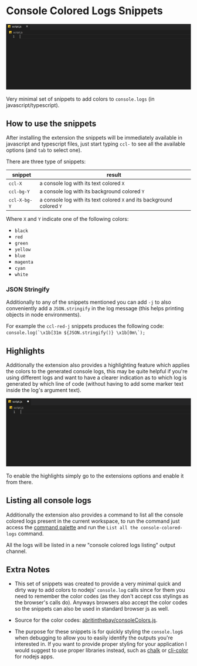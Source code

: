 # Console Colored Logs Snippets

![demo of ccl-red](demo-ccl-red.gif)

Very minimal set of snippets to add colors to `console.logs` (in javascript/typescript).

## How to use the snippets

After installing the extension the snippets will be immediately available in javascript and typescript files, just start typing `ccl-` to see all the available options (and `tab` to select one).

There are three type of snippets:

| snippet     | result                                                                 |
|-------------|------------------------------------------------------------------------|
|`ccl-X`      | a console log with its text colored `X`                                |
|`ccl-bg-Y`   | a console log with its background colored `Y`                          |
|`ccl-X-bg-Y` | a console log with its text colored `X` and its background colored `Y` |

Where `X` and `Y` indicate one of the following colors:
- `black`
- `red`
- `green`
- `yellow`
- `blue`
- `magenta`
- `cyan`
- `white`

### JSON Stringify

Additionally to any of the snippets mentioned you can add `-j` to also conveniently add a `JSON.stringify` in the log message (this helps printing objects in node environments).

For example the `ccl-red-j` snippets produces the following code: ``console.log(`\x1b[31m ${JSON.stringify()} \x1b[0m\`);``

## Highlights

Additionally the extension also provides a highlighting feature which applies the colors to the generated console logs, this may be quite helpful if you're using different logs and want to have a clearer indication as to which log is generated by which line of code (without having to add some marker text inside the log's argument text).

![demo of highlights](demo-highlights.gif)

To enable the highlights simply go to the extensions options and enable it from there.

## Listing all console logs

Additionally the extension also provides a command to list all the console colored logs present in the current workspace, to run the command just access the [command palette](https://code.visualstudio.com/docs/getstarted/userinterface#_command-palette) and run the `List all the console-colored-logs` command.

All the logs will be listed in a new "console colored logs listing" output channel.

## Extra Notes

- This set of snippets was created to provide a very minimal quick and dirty way to add colors to nodejs' `console.log` calls since for them you need to remember the color codes (as they don't accept css stylings as the browser's calls do). Anyways browsers also accept the color codes so the snippets can also be used in standard browser js as well.

- Source for the color codes: [abritinthebay/consoleColors.js](https://gist.github.com/abritinthebay/d80eb99b2726c83feb0d97eab95206c4).

- The purpose for these snippets is for quickly styling the `console.log`s when debugging to allow you to
easily identify the outputs you're interested in. If you want to provide proper styling for your application I would suggest to use proper libraries instead, such as [chalk](https://github.com/chalk/chalk) or [cli-color](https://github.com/medikoo/cli-color) for nodejs apps.
